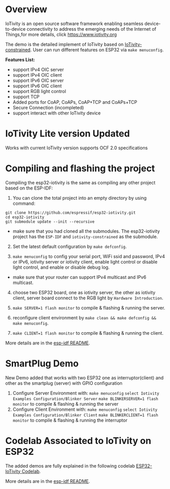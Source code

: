 # Overview
IoTivity is an open source software framework enabling seamless device-to-device connectivity to address the emerging needs of the Internet of Things,for more details, click https://www.iotivity.org  

The demo is the detailed implement of IoTivity based on [IoTivity-constrained](https://github.com/iotivity/iotivity-lite). User can run different features on ESP32 via `make menuconfig`.

**Features List:**  
- support IPv4 OIC server
- support IPv4 OIC client
- support IPv6 OIC server
- support IPv6 OIC client
- support RGB light control
- support TCP
- Added ports for CoAP, CoAPs, CoAP+TCP and CoAPs+TCP
- Secure Connection (incompleted)
- support interact with other IoTivity device

# IoTivity Lite version Updated
Works with current IoTivity version supports OCF 2.0 specifications

# Compiling and flashing the project
Compiling the esp32-iotivity is the same as compiling any other project based on the ESP-IDF:

1. You can clone the total project into an empty directory by using command:
```
git clone https://github.com/espressif/esp32-iotivity.git
cd esp32-iotivity
git submodule update --init --recursive
```
 - make sure that you had cloned all the submodules. The esp32-iotivity project has the `ESP-IDF` and `iotivity-constrained` as the submodule.

2. Set the latest default configuration by `make defconfig`.

3. `make menuconfig` to config your serial port, WiFi ssid and password, IPv4 or IPv6, iotivity server or iotivity client, enable light control or disable light control, and enable or disable debug log. 

 - make sure that your router can support IPv4 multicast and IPv6 multicast.

4. choose two ESP32 board, one as iotivity server, the other as iotivity client, server board connect to the RGB light by `Hardware Introduction`.

5. `make SERVER=1 flash monitor` to compile & flashing & running the server.

6. reconfigure client environment by `make clean && make defconfig && make menuconfig`.

7. `make CLIENT=1 flash monitor` to compile & flashing & running the client.

More details are in the [esp-idf README](https://github.com/espressif/esp-idf/blob/master/README.md).

# SmartPlug Demo
New Demo added that works with two ESP32 one as interruptor(client) and other as the smartplug (server) with GPIO configuration

1. Configure Server Environment with:
    `make menuconfig`
    `select Iotivity Examples Configuration/Blinker Server`
    `make BLINKERSERVER=1 flash monitor` to compile & flashing & running the server
2. Configure Client Environment with:
    `make menuconfig`
    `select Iotivity Examples Configuration/Blinker Client`
    `make BLINKERCLIENT=1 flash monitor` to compile & flashing & running the interruptor

# Codelab Associated to IoTivity on ESP32
The added demos are fully explained in the following codelab [ESP32-IoTivity Codelab](https://manuellecaro.github.io/ESP32-IoTivity/).

More details are in the [esp-idf README](https://github.com/espressif/esp-idf/blob/master/README.md).    

